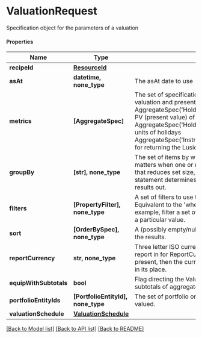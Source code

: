 # ValuationRequest

Specification object for the parameters of a valuation

#### Properties
Name | Type | Description | Notes
------------ | ------------- | ------------- | -------------
**recipeId** | [**ResourceId**](ResourceId.md) |  | [optional] 
**asAt** | **datetime, none_type** | The asAt date to use | [optional] 
**metrics** | **[AggregateSpec]** | The set of specifications to calculate or retrieve during the valuation and present in the results. For example:  AggregateSpec(&#x27;Holding/default/PV&#x27;,&#x27;Sum&#x27;) for returning the PV (present value) of holdings  AggregateSpec(&#x27;Holding/default/Units&#x27;,&#x27;Sum&#x27;) for returning the units of holidays  AggregateSpec(&#x27;Instrument/default/LusidInstrumentId&#x27;,&#x27;Value&#x27;) for returning the Lusid Instrument identifier | 
**groupBy** | **[str], none_type** | The set of items by which to perform grouping. This primarily matters when one or more of the metric operators is a mapping  that reduces set size, e.g. sum or proportion. The group-by statement determines the set of keys by which to break the results out. | [optional] 
**filters** | **[PropertyFilter], none_type** | A set of filters to use to reduce the data found in a request. Equivalent to the &#x27;where ...&#x27; part of a Sql select statement.  For example, filter a set of values within a given range or matching a particular value. | [optional] 
**sort** | **[OrderBySpec], none_type** | A (possibly empty/null) set of specifications for how to order the results. | [optional] 
**reportCurrency** | **str, none_type** | Three letter ISO currency string indicating what currency to report in for ReportCurrency denominated queries.  If not present, then the currency of the relevant portfolio will be used in its place. | [optional] 
**equipWithSubtotals** | **bool** | Flag directing the Valuation call to populate the results with subtotals of aggregates. | [optional] 
**portfolioEntityIds** | **[PortfolioEntityId], none_type** | The set of portfolio or portfolio group identifier(s) that is to be valued. | [optional] 
**valuationSchedule** | [**ValuationSchedule**](ValuationSchedule.md) |  | [optional] 

[[Back to Model list]](../README.md#documentation-for-models) [[Back to API list]](../README.md#documentation-for-api-endpoints) [[Back to README]](../README.md)

